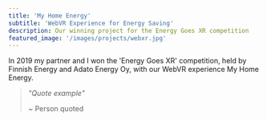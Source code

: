 ```yaml
---
title: 'My Home Energy'
subtitle: 'WebVR Experience for Energy Saving'
description: Our winning project for the Energy Goes XR competition
featured_image: '/images/projects/webxr.jpg'
---
```

In 2019 my partner and I won the 'Energy Goes XR' competition, held by Finnish Energy and Adato Energy Oy, with our WebVR experience My Home Energy.

> *"Quote example"*
>
> ~ Person quoted
